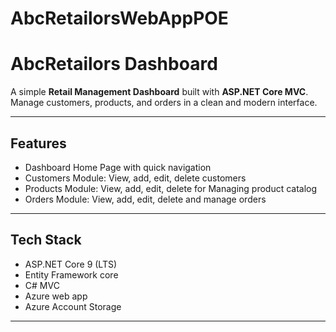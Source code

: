 # AbcRetailorsWebAppPOE
# AbcRetailors Dashboard

A simple **Retail Management Dashboard** built with **ASP.NET Core MVC**.  
Manage customers, products, and orders in a clean and modern interface.

---

## Features
- Dashboard Home Page with quick navigation
- Customers Module: View, add, edit, delete customers
- Products Module: View, add, edit, delete for Managing product catalog
- Orders Module: View, add, edit, delete and manage orders


---

## Tech Stack
- ASP.NET Core 9 (LTS)
- Entity Framework core
- C# MVC
- Azure web app
- Azure Account Storage

---
